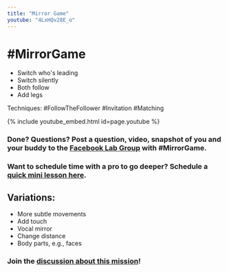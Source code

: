 ```yaml
---
title: "Mirror Game"
youtube: "4LxHQv28E_o"
---
```


# #MirrorGame #

* Switch who's leading
* Switch silently
* Both follow
* Add legs

Techniques: #FollowTheFollower #Invitation #Matching

{% include youtube_embed.html id=page.youtube %}
### Done? Questions? Post a question, video, snapshot of you and your buddy to the [Facebook Lab Group](https://www.facebook.com/groups/823379111161929/) with #MirrorGame. ### 

### Want to schedule time with a pro to go deeper? Schedule a [quick mini lesson here](https://oxygentango.z2systems.com/np/clients/oxygentango/survey.jsp?surveyId=18&). ### 

## Variations: ##
* More subtle movements
* Add touch
* Vocal mirror
* Change distance
* Body parts, e.g., faces 

### Join the [discussion about this mission](https://www.facebook.com/search/top/?q=%23mirrorgame)! ###
